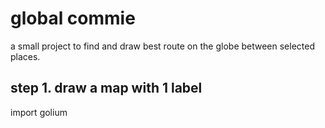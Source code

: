 global commie
====================

a small project to find and draw best route on the globe
between selected places.

step 1. draw a map with 1 label
-------------------------------

import golium



